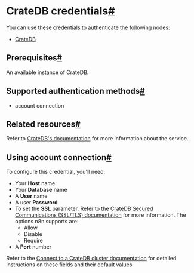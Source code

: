 [](https://github.com/n8n-io/n8n-docs/edit/main/docs/integrations/builtin/credentials/cratedb.md "Edit this page")

# CrateDB credentials[#](#cratedb-credentials "Permanent link")

You can use these credentials to authenticate the following nodes:

*   [CrateDB](../../app-nodes/n8n-nodes-base.cratedb/)

## Prerequisites[#](#prerequisites "Permanent link")

An available instance of CrateDB.

## Supported authentication methods[#](#supported-authentication-methods "Permanent link")

*   account connection

## Related resources[#](#related-resources "Permanent link")

Refer to [CrateDB's documentation](https://cratedb.com/docs/crate/reference/en/latest/) for more information about the service.

## Using account connection[#](#using-account-connection "Permanent link")

To configure this credential, you'll need:

*   Your **Host** name
*   Your **Database** name
*   A **User** name
*   A user **Password**
*   To set the **SSL** parameter. Refer to the [CrateDB Secured Communications (SSL/TLS) documentation](https://cratedb.com/docs/crate/reference/en/5.7/admin/ssl.html#admin-ssl) for more information. The options n8n supports are:
    *   Allow
    *   Disable
    *   Require
*   A **Port** number

Refer to the [Connect to a CrateDB cluster documentation](https://cratedb.com/docs/crate/clients-tools/en/latest/connect/) for detailed instructions on these fields and their default values.